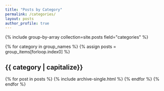 ```yaml
---
title: "Posts by Category"
permalink: /categories/
layout: posts
author_profile: true
---
```



{% include group-by-array collection=site.posts field="categories" %}

{% for category in group_names %}
  {% assign posts = group_items[forloop.index0] %}
  <h2 id="{{ category | slugify }}" class="archive__subtitle">{{ category | capitalize}}</h2>
  {% for post in posts %}
    {% include archive-single.html %}
  {% endfor %}
{% endfor %} 